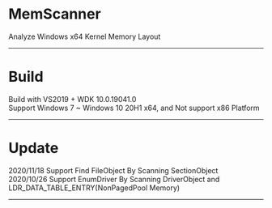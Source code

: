 # MemScanner
Analyze Windows x64 Kernel Memory Layout
***

# Build
Build with VS2019 + WDK 10.0.19041.0 <br>
Support Windows 7 ~ Windows 10 20H1 x64, and Not support x86 Platform
***

# Update
2020/11/18 Support Find FileObject By Scanning SectionObject  
2020/10/26 Support EnumDriver By Scanning DriverObject and LDR_DATA_TABLE_ENTRY(NonPagedPool Memory)
***
